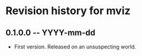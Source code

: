 # Revision history for mviz

## 0.1.0.0 -- YYYY-mm-dd

* First version. Released on an unsuspecting world.
